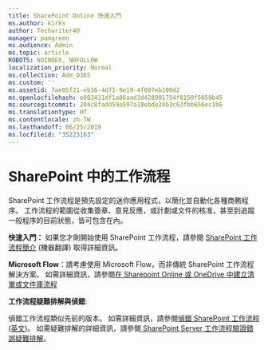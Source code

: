 ```yaml
---
title: SharePoint Online 快速入門
ms.author: kirks
author: Techwriter40
manager: pamgreen
ms.audience: Admin
ms.topic: article
ROBOTS: NOINDEX, NOFOLLOW
localization_priority: Normal
ms.collection: Adm_O365
ms.custom: ''
ms.assetid: 7ae05f21-eb16-4d71-9e19-4f097eb100d2
ms.openlocfilehash: e083431df1a86aad3d428901754f8150f5059b45
ms.sourcegitcommit: 204c8fadd59a597a18ebde24b3c63fbb656ec1b6
ms.translationtype: HT
ms.contentlocale: zh-TW
ms.lasthandoff: 06/25/2019
ms.locfileid: "35223163"
---
```

# <a name="workflows-in-sharepoint"></a>SharePoint 中的工作流程

SharePoint 工作流程是預先設定的迷你應用程式，以簡化並自動化各種商務程序。 工作流程的範圍從收集簽章、意見反應，或計劃或文件的核准，甚至到追蹤一般程序的目前狀態，皆可包含在內。

**快速入門：** 如果您才剛開始使用 SharePoint 工作流程，請參閱 [SharePoint 工作流程簡介](https://support.office.com/article/introduction-to-sharepoint-workflow-07982276-54e8-4e17-8699-5056eff4d9e3) (機器翻譯) 取得詳細資訊。

**Microsoft Flow**：請考慮使用 Microsoft Flow，而非傳統 SharePoint 工作流程解決方案。 如需詳細資訊，請參閱[在 Sharepoint Online 或 OneDrive 中建立清單或文件庫流程](https://support.office.com/article/create-a-flow-for-a-list-or-library-in-sharepoint-online-or-onedrive-for-business-a9c3e03b-0654-46af-a254-20252e580d01)

**工作流程疑難排解與偵錯**:

偵錯工作流程類似先前的版本。 如需詳細資訊，請參閱[偵錯 SharePoint 工作流程 (英文)](https://docs.microsoft.com/sharepoint/dev/general-development/debugging-sharepoint-server-workflows)。 如需疑難排解的詳細資訊，請參閱[ SharePoint Server 工作流程驗證錯誤疑難排解](https://docs.microsoft.com/sharepoint/dev/general-development/troubleshooting-sharepoint-server-workflow-validation-errors-in-visio)。

